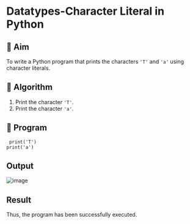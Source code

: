 # Datatypes-Character Literal in Python

## 🎯 Aim
To write a Python program that prints the characters `'T'` and `'a'` using character literals.

## 🧠 Algorithm
1. Print the character `'T'`.
2. Print the character `'a'`.

## 🧾 Program
```
 print('T') 
print('a')
```

## Output

![image](https://github.com/user-attachments/assets/80a07b1d-17f3-4c3e-a543-67b0912d3b59)

## Result
Thus, the program has been successfully executed.
